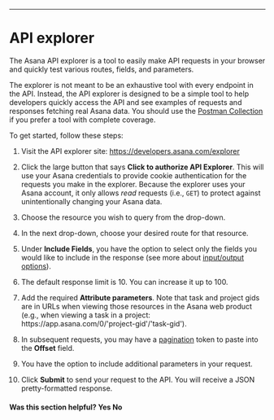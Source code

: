 <hr class="full-line">

# API explorer

<span class="description">
The Asana API explorer is a tool to easily make API requests in your browser and quickly test various routes, fields, and parameters. 

The explorer is not meant to be an exhaustive tool with every endpoint in the API. Instead, the API explorer is designed to be a simple tool to help developers quickly access the API and see examples of requests and responses fetching real Asana data. You should use the [Postman Collection](/docs/using-postman) if you prefer a tool with complete coverage.
</span>

To get started, follow these steps:

1. Visit the API explorer site: <a href="https://developers.asana.com/explorer" target="_blank">https://developers.asana.com/explorer</a>

2. Click the large button that says **Click to authorize API Explorer**. This will use your Asana credentials to provide cookie authentication for the requests you make in the explorer. Because the explorer uses your Asana account, it only allows _read_ requests (i.e., `GET`) to protect against unintentionally changing your Asana data.

3. Choose the resource you wish to query from the drop-down. 

4. In the next drop-down, choose your desired route for that resource. 

5. Under **Include Fields**, you have the option to select only the fields you would like to include in the response (see more about [input/output options](/docs/input-output-options)). 

6. The default response limit is 10. You can increase it up to 100.

7. Add the required **Attribute parameters**. Note that task and project gids are in URLs when viewing those resources in the Asana web product (e.g., when viewing a task in a project: https<nolink>://app.asana.com/0/'project-gid'/'task-gid'). 

8. In subsequent requests, you may have a [pagination](/docs/pagination) token to paste into the **Offset** field.

9. You have the option to include additional parameters in your request.

10. Click **Submit** to send your request to the API. You will receive a JSON pretty-formatted response.   


<div>
  <div class="docs-developer-satisfaction-content">
      <h4>Was this section helpful? <a class="positiveFeedback-DevSatisfaction" style="cursor:pointer;">Yes </a><a class="negativeFeedback-DevSatisfaction" style="cursor:pointer;">No</a></h4>
  </div>
</div>